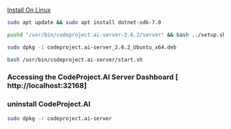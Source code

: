 [Install On Linux](https://www.codeproject.com/ai/docs/install/install_on_linux.html)

```bash
sudo apt update && sudo apt install dotnet-sdk-7.0
```


```bash
pushd "/usr/bin/codeproject.ai-server-2.6.2/server" && bash ../setup.sh && popd
```


```bash
sudo dpkg -i codeproject.ai-server_2.6.2_Ubuntu_x64.deb
```

```bash
bash /usr/bin/codeproject.ai-server/start.sh
```

### Accessing the CodeProject.AI Server Dashboard [ http://localhost:32168]



 ### uninstall CodeProject.AI
 ```bash
sudo dpkg -r codeproject.ai-server
```











